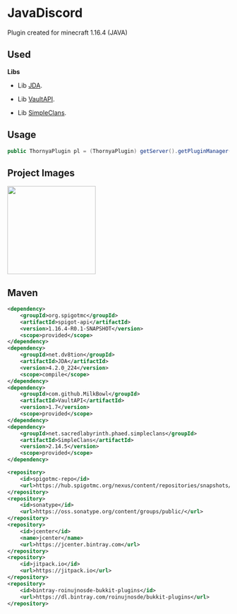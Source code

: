 # JavaDiscord

Plugin created for minecraft 1.16.4 (JAVA)

## Used
**Libs**
- Lib [JDA](https://github.com/DV8FromTheWorld/JDA).

- Lib [VaultAPI](https://github.com/MilkBowl/VaultAPI).

- Lib [SimpleClans](https://github.com/RoinujNosde/SimpleClans).

## Usage

```java
public ThornyaPlugin pl = (ThornyaPlugin) getServer().getPluginManager().getPlugin("ThornyaPlugin");
```

## Project Images

<img  src="https://github.com/DV8FromTheWorld/JDA/blob/assets/assets/readme/logo.png?raw=true" height="200" width="200">

## Maven
```xml
<dependency>
    <groupId>org.spigotmc</groupId>
    <artifactId>spigot-api</artifactId>
    <version>1.16.4-R0.1-SNAPSHOT</version>
    <scope>provided</scope>
</dependency>
<dependency>
    <groupId>net.dv8tion</groupId>
    <artifactId>JDA</artifactId>
    <version>4.2.0_224</version>
    <scope>compile</scope>
</dependency>
<dependency>
    <groupId>com.github.MilkBowl</groupId>
    <artifactId>VaultAPI</artifactId>
    <version>1.7</version>
    <scope>provided</scope>
</dependency>
<dependency>
    <groupId>net.sacredlabyrinth.phaed.simpleclans</groupId>
    <artifactId>SimpleClans</artifactId>
    <version>2.14.5</version>
    <scope>provided</scope>
</dependency>
```
```xml
<repository>
    <id>spigotmc-repo</id>
    <url>https://hub.spigotmc.org/nexus/content/repositories/snapshots/</url>
</repository>
<repository>
    <id>sonatype</id>
    <url>https://oss.sonatype.org/content/groups/public/</url>
</repository>
<repository>
    <id>jcenter</id>
    <name>jcenter</name>
    <url>https://jcenter.bintray.com</url>
</repository>
<repository>
    <id>jitpack.io</id>
    <url>https://jitpack.io</url>
</repository>
<repository>
    <id>bintray-roinujnosde-bukkit-plugins</id>
    <url>https://dl.bintray.com/roinujnosde/bukkit-plugins</url>
</repository>

```
